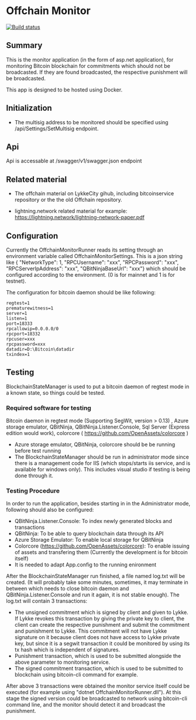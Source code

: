 # Offchain Monitor

[![Build status](https://ci.appveyor.com/api/projects/status/jjncv8d8i8482q68?svg=true)](https://ci.appveyor.com/project/lykke/offchainmonitor)

## Summary

This is the monitor application (in the form of asp.net application), for monitoring Bitcoin blockchain for commitments which should not be broadcasted. If they are found broadcasted, the respective punishment will be broadcasted.

This app is designed to be hosted using Docker.

## Initialization

*   The multisig address to be monitored should be specified using /api/Settings/SetMultisig endpoint.

## Api

Api is accessable at /swagger/v1/swagger.json endpoint

## Related material

*   The offchain material on LykkeCity gihub, including bitcoinservice repository or the the old Offchain repository.

*   lightning.network related material for example: https://lightning.network/lightning-network-paper.pdf

## Configuration

Currently the OffchainMonitorRunner reads its setting through an environment variable called OffchainMonitorSettings. This is a json string like {  "NetworkType": 1,  "RPCUsername": "xxx",  "RPCPassword": "xxx",  "RPCServerIpAddress": "xxx",  "QBitNinjaBaseUrl": "xxx"} which should be configured according to the environment. (0 is for mainnet and 1 is for testnet).

The configuration for bitcoin daemon should be like following:

```
regtest=1
prematurewitness=1
server=1
listen=1
port=18333
rpcallowip=0.0.0.0/0
rpcport=18332
rpcuser=xxx
rpcpassword=xxx
datadir=D:\Bitcoin\datadir
txindex=1
```

## Testing

BlockchainStateManager is used to put a bitcoin daemon of regtest mode in a known state, so things could be tested.

### Required software for testing

Bitcoin daemon in regtest mode (Supporting SegWit, version > 0.13) , Azure storage emulator, QBitNinja, QBitNinja.Listener.Console, Sql Server (Express edition would work), colorcore ( https://github.com/OpenAssets/colorcore )

*   Azure storage emulator, QBitNinja, colorcore should be be running before test running
*   The BlockchainStateManager should be run in administrator mode since there is a management code for IIS (which stops/starts iis service, and is available for windows only). This includes visual studio if testing is being done through it.

### Testing Procedure

In order to run the application, besides starting in in the Administrator mode, following should also be configured:
*   QBitNinja.Listener.Console: To index newly generated blocks and transactions
*   QBitNinja: To be able to query blockchain data through its API
*   Azure Storage Emulator: To enable local storage for QBitNinja
*   Colorcore (https://github.com/OpenAssets/colorcore): To enable issuing of assets and transfering them (Currently the development is for bitcoin itself)
*   It is needed to adapt App.config to the running enironment

After the BlockchainStateManager run finished, a file named log.txt will be created. (It will probably take some minutes, sometimes, it may terminate in between which needs to close bitcoin daemon and QBitNinja.Listener.Console and run it again, it is not stable enough).
The log.txt will contain 3 transactions:
*   The unsigned commitment which is signed by client and given to Lykke. If Lykke revokes this transaction by giving the private key to client, the client can create the respective punishment and submit the commitment and punishment to Lykke. This commitment will not have Lykke signature on it because client does not have access to Lykke private key, but since it is a segwit transaction it could be monitored by using its tx hash which is independent of signatures.
*   Punishment transaction, which is used to be submitted alongside the above parameter to monitoring service.
*   The signed commitment transaction, which is used to be submitted to blockchain using bitcoin-cli command for example.

After above 3 transactions were obtained the monitor service itself could be executed (for example using "dotnet OffchainMonitorRunner.dll"). At this stage the signed version could be broadcasted to network using bitcoin-cli command line, and the monitor should detect it and broadcast the punishment.
